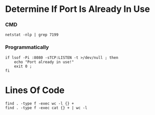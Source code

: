 # Determine If Port Is Already In Use

### CMD
```
netstat -nlp | grep 7199
```

### Programmatically
```
if lsof -Pi :8080 -sTCP:LISTEN -t >/dev/null ; then
    echo "Port already in use!"
    exit 0 ;
fi
```

# Lines Of Code

```
find . -type f -exec wc -l {} +
find . -type f -exec cat {} + | wc -l
```
